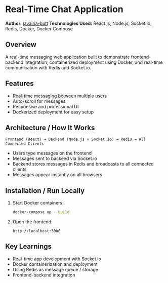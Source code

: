 # Real-Time Chat Application

**Author:** [javairia-butt](https://github.com/javairia-butt) 
**Technologies Used:** React.js, Node.js, Socket.io, Redis, Docker, Docker Compose

## Overview

A real-time messaging web application built to demonstrate frontend-backend integration, containerized deployment using Docker, and real-time communication with Redis and Socket.io.

## Features

* Real-time messaging between multiple users
* Auto-scroll for messages
* Responsive and professional UI
* Dockerized deployment for easy setup

## Architecture / How It Works

```
Frontend (React) → Backend (Node.js + Socket.io) → Redis → All Connected Clients
```

* Users type messages on the frontend
* Messages sent to backend via Socket.io
* Backend stores messages in Redis and broadcasts to all connected clients
* Messages appear instantly on all browsers

## Installation / Run Locally

1. Start Docker containers:

   ```bash
   docker-compose up --build
   ```
2. Open the frontend:

   ```
   http://localhost:3000
   ```

## Key Learnings

* Real-time app development with Socket.io
* Docker containerization and deployment
* Using Redis as message queue / storage
* Frontend-backend integration

